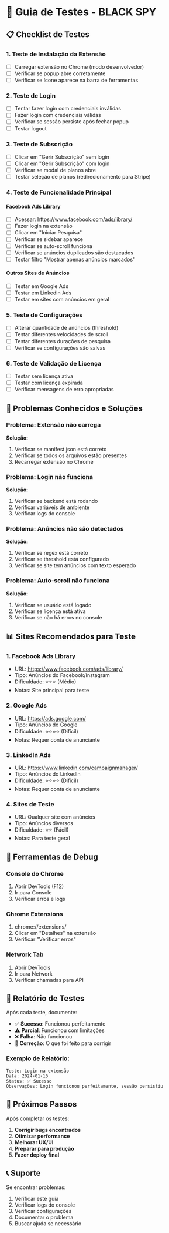 # 🧪 Guia de Testes - BLACK SPY

## 📋 Checklist de Testes

### 1. **Teste de Instalação da Extensão**
- [ ] Carregar extensão no Chrome (modo desenvolvedor)
- [ ] Verificar se popup abre corretamente
- [ ] Verificar se ícone aparece na barra de ferramentas

### 2. **Teste de Login**
- [ ] Tentar fazer login com credenciais inválidas
- [ ] Fazer login com credenciais válidas
- [ ] Verificar se sessão persiste após fechar popup
- [ ] Testar logout

### 3. **Teste de Subscrição**
- [ ] Clicar em "Gerir Subscrição" sem login
- [ ] Clicar em "Gerir Subscrição" com login
- [ ] Verificar se modal de planos abre
- [ ] Testar seleção de planos (redirecionamento para Stripe)

### 4. **Teste de Funcionalidade Principal**

#### **Facebook Ads Library**
- [ ] Acessar: https://www.facebook.com/ads/library/
- [ ] Fazer login na extensão
- [ ] Clicar em "Iniciar Pesquisa"
- [ ] Verificar se sidebar aparece
- [ ] Verificar se auto-scroll funciona
- [ ] Verificar se anúncios duplicados são destacados
- [ ] Testar filtro "Mostrar apenas anúncios marcados"

#### **Outros Sites de Anúncios**
- [ ] Testar em Google Ads
- [ ] Testar em LinkedIn Ads
- [ ] Testar em sites com anúncios em geral

### 5. **Teste de Configurações**
- [ ] Alterar quantidade de anúncios (threshold)
- [ ] Testar diferentes velocidades de scroll
- [ ] Testar diferentes durações de pesquisa
- [ ] Verificar se configurações são salvas

### 6. **Teste de Validação de Licença**
- [ ] Testar sem licença ativa
- [ ] Testar com licença expirada
- [ ] Verificar mensagens de erro apropriadas

## 🐛 Problemas Conhecidos e Soluções

### **Problema: Extensão não carrega**
**Solução:**
1. Verificar se manifest.json está correto
2. Verificar se todos os arquivos estão presentes
3. Recarregar extensão no Chrome

### **Problema: Login não funciona**
**Solução:**
1. Verificar se backend está rodando
2. Verificar variáveis de ambiente
3. Verificar logs do console

### **Problema: Anúncios não são detectados**
**Solução:**
1. Verificar se regex está correto
2. Verificar se threshold está configurado
3. Verificar se site tem anúncios com texto esperado

### **Problema: Auto-scroll não funciona**
**Solução:**
1. Verificar se usuário está logado
2. Verificar se licença está ativa
3. Verificar se não há erros no console

## 📊 Sites Recomendados para Teste

### **1. Facebook Ads Library**
- URL: https://www.facebook.com/ads/library/
- Tipo: Anúncios do Facebook/Instagram
- Dificuldade: ⭐⭐⭐ (Médio)
- Notas: Site principal para teste

### **2. Google Ads**
- URL: https://ads.google.com/
- Tipo: Anúncios do Google
- Dificuldade: ⭐⭐⭐⭐ (Difícil)
- Notas: Requer conta de anunciante

### **3. LinkedIn Ads**
- URL: https://www.linkedin.com/campaignmanager/
- Tipo: Anúncios do LinkedIn
- Dificuldade: ⭐⭐⭐⭐ (Difícil)
- Notas: Requer conta de anunciante

### **4. Sites de Teste**
- URL: Qualquer site com anúncios
- Tipo: Anúncios diversos
- Dificuldade: ⭐⭐ (Fácil)
- Notas: Para teste geral

## 🔧 Ferramentas de Debug

### **Console do Chrome**
1. Abrir DevTools (F12)
2. Ir para Console
3. Verificar erros e logs

### **Chrome Extensions**
1. chrome://extensions/
2. Clicar em "Detalhes" na extensão
3. Verificar "Verificar erros"

### **Network Tab**
1. Abrir DevTools
2. Ir para Network
3. Verificar chamadas para API

## 📝 Relatório de Testes

Após cada teste, documente:

- ✅ **Sucesso**: Funcionou perfeitamente
- ⚠️ **Parcial**: Funcionou com limitações
- ❌ **Falha**: Não funcionou
- 🔧 **Correção**: O que foi feito para corrigir

### **Exemplo de Relatório:**

```
Teste: Login na extensão
Data: 2024-01-15
Status: ✅ Sucesso
Observações: Login funcionou perfeitamente, sessão persistiu
```

## 🚀 Próximos Passos

Após completar os testes:

1. **Corrigir bugs encontrados**
2. **Otimizar performance**
3. **Melhorar UX/UI**
4. **Preparar para produção**
5. **Fazer deploy final**

## 📞 Suporte

Se encontrar problemas:

1. Verificar este guia
2. Verificar logs do console
3. Verificar configurações
4. Documentar o problema
5. Buscar ajuda se necessário
